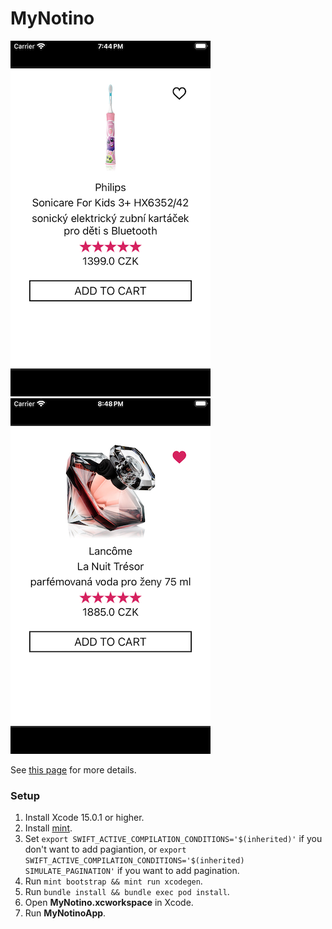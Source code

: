 # MyNotino

![MyNotino unfavorited](https://github.com/RomanPodymov/MyNotino/blob/main/Screenshot/unfavorited.png "MyNotino unfavorited")
![MyNotino favorited](https://github.com/RomanPodymov/MyNotino/blob/main/Screenshot/favorited.png "MyNotino favorited")

See [this page](https://github.com/RomanPodymov/notino-assignment/tree/cocoapods) for more details.

### Setup

1. Install Xcode 15.0.1 or higher.
2. Install [mint](https://github.com/yonaskolb/Mint).
3. Set `export SWIFT_ACTIVE_COMPILATION_CONDITIONS='$(inherited)'` if you don't want to add pagiantion, or `export SWIFT_ACTIVE_COMPILATION_CONDITIONS='$(inherited) SIMULATE_PAGINATION'` if you want to add pagination.
4. Run `mint bootstrap && mint run xcodegen`.
5. Run `bundle install && bundle exec pod install`.
6. Open **MyNotino.xcworkspace** in Xcode.
7. Run **MyNotinoApp**.
